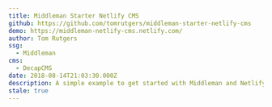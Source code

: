 ```yaml
---
title: Middleman Starter Netlify CMS
github: https://github.com/tomrutgers/middleman-starter-netlify-cms
demo: https://middleman-netlify-cms.netlify.com/
author: Tom Rutgers
ssg:
  - Middleman
cms:
  - DecapCMS
date: 2018-08-14T21:03:30.000Z
description: A simple example to get started with Middleman and Netlify CMS
stale: true
---
```

